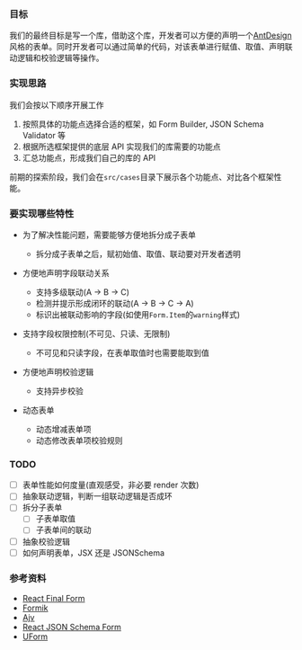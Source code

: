 ### 目标

我们的最终目标是写一个库，借助这个库，开发者可以方便的声明一个[AntDesign](https://ant.design/)风格的表单。同时开发者可以通过简单的代码，对该表单进行赋值、取值、声明联动逻辑和校验逻辑等操作。

### 实现思路

我们会按以下顺序开展工作

1. 按照具体的功能点选择合适的框架，如 Form Builder, JSON Schema Validator 等
2. 根据所选框架提供的底层 API 实现我们的库需要的功能点
3. 汇总功能点，形成我们自己的库的 API

前期的探索阶段，我们会在`src/cases`目录下展示各个功能点、对比各个框架性能。

### 要实现哪些特性

- 为了解决性能问题，需要能够方便地拆分成子表单

  - 拆分成子表单之后，赋初始值、取值、联动要对开发者透明

- 方便地声明字段联动关系

  - 支持多级联动(A -> B -> C)
  - 检测并提示形成闭环的联动(A -> B -> C -> A)
  - 标识出被联动影响的字段(如使用`Form.Item`的`warning`样式)

- 支持字段权限控制(不可见、只读、无限制)

  - 不可见和只读字段，在表单取值时也需要能取到值

- 方便地声明校验逻辑

  - 支持异步校验

- 动态表单

  - 动态增减表单项
  - 动态修改表单项校验规则

### TODO

- [ ] 表单性能如何度量(直观感受，非必要 render 次数)
- [ ] 抽象联动逻辑，判断一组联动逻辑是否成环
- [ ] 拆分子表单
  - [ ] 子表单取值
  - [ ] 子表单间的联动
- [ ] 抽象校验逻辑
- [ ] 如何声明表单，JSX 还是 JSONSchema

### 参考资料

- [React Final Form](https://github.com/final-form/react-final-form)
- [Formik](https://github.com/jaredpalmer/formik)
- [Ajv](https://github.com/epoberezkin/ajv)
- [React JSON Schema Form](https://github.com/mozilla-services/react-jsonschema-form)
- [UForm](https://alibaba.github.io/uform/#/MpI2Ij/dNFzFyTb)
